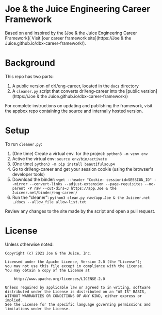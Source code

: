 # Joe & the Juice Engineering Career Framework

Based on and inspired by the [Joe & the Juice Engineering Career Framework](
Visit [our career framework site](https://Joe & the Juice.github.io/dbx-career-framework/).

# Background

This repo has two parts:

1. A public version of drl/eng-career, located in the `docs` directory
2. A `cleaner.py` script that converts drl/eng-career into the [public
   version](https://Joe & the Juice.github.io/dbx-career-framework/)

For complete instructions on updating and publishing the framework, 
visit the appbox repo containing the source and internally hosted version.

# Setup

To run `cleaner.py`:

1. (One time) Create a virtual env. for the project: `python3 -m venv env`
2. Active the virtual env: `source env/bin/activate`
3. (One time) `python3 -m pip install beautifulsoup4`
3. Go to drl/eng-career and get your session cookie (using the browser's developer tools)
4. Download the binder: `wget --header "Cookie: sessionid=SESSION_ID" --mirror --convert-links
   --adjust-extension --page-requisites --no-parent -P raw --cut-dirs=3
   https://app.Joe & the Juiceer.net/binder/eng-career/`
5. Run the "cleaner": `python3 clean.py raw/app.Joe & the Juiceer.net ./docs --allow_file allow-list.txt`

Review any changes to the site made by the script and open a pull request.

# License

Unless otherwise noted:

```
Copyright (c) 2021 Joe & the Juice, Inc.

Licensed under the Apache License, Version 2.0 (the "License");
you may not use this file except in compliance with the License.
You may obtain a copy of the License at

    http://www.apache.org/licenses/LICENSE-2.0

Unless required by applicable law or agreed to in writing, software
distributed under the License is distributed on an "AS IS" BASIS,
WITHOUT WARRANTIES OR CONDITIONS OF ANY KIND, either express or implied.
See the License for the specific language governing permissions and
limitations under the License.

```

